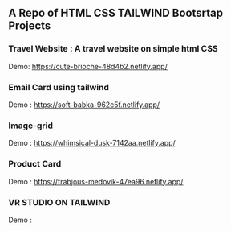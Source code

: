## A Repo of HTML CSS TAILWIND Bootsrtap Projects

### Travel Website : A travel website on simple html CSS

Demo: https://cute-brioche-48d4b2.netlify.app/

### Email Card using tailwind

Demo : https://soft-babka-962c5f.netlify.app/   


### Image-grid 
Demo : https://whimsical-dusk-7142aa.netlify.app/    

### Product Card   
Demo : https://frabjous-medovik-47ea96.netlify.app/  


### VR STUDIO ON TAILWIND  
Demo : 